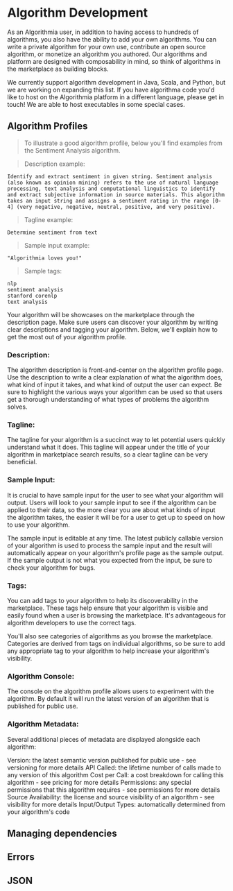 # Algorithm Development

As an Algorithmia user, in addition to having access to hundreds of algorithms, you also have the ability to add your own algorithms. You can write a private algorithm for your own use, contribute an open source algorithm, or monetize an algorithm you authored. Our algorithms and platform are designed with composability in mind, so think of algorithms in the marketplace as building blocks.


We currently support algorithm development in Java, Scala, and Python, but we are working on expanding this list. If you have algorithma code you'd like to host on the Algorithmia platform in a different language, please get in touch! We are able to host executables in some special cases. 

## Algorithm Profiles

> To illustrate a good algorithm profile, below you'll find examples from the Sentiment Analysis algorithm. 

> Description example:

```
Identify and extract sentiment in given string. Sentiment analysis (also known as opinion mining) refers to the use of natural language processing, text analysis and computational linguistics to identify and extract subjective information in source materials. This algorithm takes an input string and assigns a sentiment rating in the range [0-4] (very negative, negative, neutral, positive, and very positive).
```

> Tagline example:

```
Determine sentiment from text
```

> Sample input example:

```
"Algorithmia loves you!"
```

> Sample tags:

```
nlp
sentiment analysis
stanford corenlp
text analysis
```

Your algorithm will be showcases on the marketplace through the description page. Make sure users can discover your algorithm by writing clear descriptions and tagging your algorithm. Below, we'll explain how to get the most out of your algorithm profile.

### Description:

The algorithm description is front-and-center on the algorithm profile page. Use the description to write a clear explanation of what the algorithm does, what kind of input it takes, and what kind of output the user can expect. Be sure to highlight the various ways your algorithm can be used so that users get a thorough understanding of what types of problems the algorithm solves. 

### Tagline:

The tagline for your algorithm is a succinct way to let potential users quickly understand what it does. This tagline will appear under the title of your algorithm in marketplace search results, so a clear tagline can be very beneficial.

### Sample Input:

It is crucial to have sample input for the user to see what your algorithm will output. Users will look to your sample input to see if the algorithm can be applied to their data, so the more clear you are about what kinds of input the algorithm takes, the easier it will be for a user to get up to speed on how to use your algorithm.

The sample input is editable at any time. The latest publicly callable version of your algorithm is used to process the sample input and the result will automatically appear on your algorithm's profile page as the sample output. If the sample output is not what you expected from the input, be sure to check your algorithm for bugs. 

### Tags:

You can add tags to your algorithm to help its discoverability in the marketplace. These tags help ensure that your algorithm is visible and easily found when a user is browsing the marketplace. It's advantageous for algorithm developers to use the correct tags.

You'll also see categories of algorithms as you browse the marketplace. Categories are derived from tags on individual algorithms, so be sure to add any appropriate tag to your algorithm to help increase your algorithm's visibility. 

### Algorithm Console:

The console on the algorithm profile allows users to experiment with the algorithm. By default it will run the latest version of an algorithm that is published for public use.

### Algorithm Metadata:

Several additional pieces of metadata are displayed alongside each algorithm:

Version: the latest semantic version published for public use - see versioning for more details
API Called: the lifetime number of calls made to any version of this algorithm
Cost per Call: a cost breakdown for calling this algorithm - see pricing for more details
Permissions: any special permissions that this algorithm requires - see permissions for more details
Source Availability: the license and source visibility of an algorithm - see visibility for more details
Input/Output Types: automatically determined from your algorithm's code


## Managing dependencies

## Errors

## JSON



